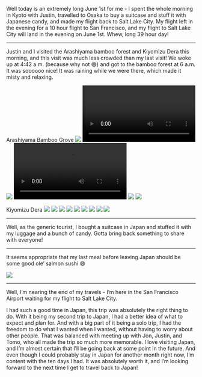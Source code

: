 Well today is an extremely long June 1st for me - I spent the whole morning in Kyoto with Justin, travelled to Osaka to buy a suitcase and stuff it with Japanese candy, and made my flight back to Salt Lake City. My flight left in the evening for a 10 hour flight to San Francisco, and my flight to Salt Lake City will land in the evening on June 1st. Whew, long 39 hour day! 

---

Justin and I visited the Arashiyama bamboo forest and Kiyomizu Dera this morning, and this visit was much less crowded than my last visit! We woke up at 4:42 a.m. (because why not 😄) and got to the bamboo forest at 6 a.m. It was soooooo nice! It was raining while we were there, which made it misty and relaxing. 

Arashiyama Bamboo Grove
![](../../../docs/images/IMG_0096.jpeg)
![](../../../docs/images/IMG_0087.mov)
![](../../../docs/images/IMG_0100.jpeg)
![](../../../docs/images/IMG_0110.mov)
![](../../../docs/images/IMG_0112.jpeg)
![](../../../docs/images/IMG_0109.jpeg)

Kiyomizu Dera
![](../../../docs/images/IMG_0131.jpeg)
![](../../../docs/images/IMG_0125.jpeg)
![](../../../docs/images/IMG_0115.jpeg)
![](../../../docs/images/IMG_0118.jpeg)
![](../../../docs/images/IMG_0120.jpeg)
![](../../../docs/images/IMG_0136.jpeg)
![](../../../docs/images/IMG_0135.jpeg)
![](../../../docs/images/IMG_0138.jpeg)
![](../../../docs/images/IMG_0137.jpeg)

---

Well, as the generic tourist, I bought a suitcase in Japan and stuffed it with my luggage and a bunch of candy. Gotta bring back something to share with everyone! 

---

It seems appropriate that my last meal before leaving Japan should be some good ole’ salmon sushi 😄

![](../../../docs/images/IMG_0141.jpeg)

---

Well, I’m nearing the end of my travels - I’m here in the San Francisco Airport waiting for my flight to Salt Lake City. 

I had such a good time in Japan, this trip was absolutely the right thing to do. With it being my second trip to Japan, I had a better idea of what to expect and plan for. And with a big part of it being a solo trip, I had the freedom to do what I wanted when I wanted, without having to worry about other people. That was balanced with meeting up with Jon, Justin, and Tomo, who all made the trip so much more memorable. I love visiting Japan, and I’m almost certain that I’ll be going back at some point in the future. And even though I could probably stay in Japan for another month right now, I’m content with the ten days I had. It was absolutely worth it, and I’m looking forward to the next time I get to travel back to Japan! 